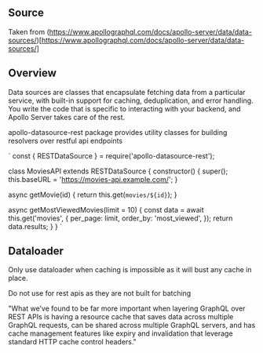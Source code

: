 ## Source
Taken from (https://www.apollographql.com/docs/apollo-server/data/data-sources/)[https://www.apollographql.com/docs/apollo-server/data/data-sources/]

## Overview
Data sources are classes that encapsulate fetching data from a particular service, with built-in support for caching, deduplication, and error handling. You write the code that is specific to interacting with your backend, and Apollo Server takes care of the rest.

apollo-datasource-rest package provides utility classes for building resolvers over restful api endpoints

`
const { RESTDataSource } = require('apollo-datasource-rest');

class MoviesAPI extends RESTDataSource {
  constructor() {
    super();
    this.baseURL = 'https://movies-api.example.com/';
  }

  async getMovie(id) {
    return this.get(`movies/${id}`);
  }

  async getMostViewedMovies(limit = 10) {
    const data = await this.get('movies', {
      per_page: limit,
      order_by: 'most_viewed',
    });
    return data.results;
  }
}
`

## Dataloader
Only use dataloader  when caching is impossible as it will bust any cache in place. 

Do not use for rest apis as they are not built for batching

"What we’ve found to be far more important when layering GraphQL over REST APIs is having a resource cache that saves data across multiple GraphQL requests, can be shared across multiple GraphQL servers, and has cache management features like expiry and invalidation that leverage standard HTTP cache control headers."

